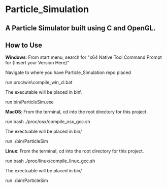 # Particle_Simulation

A Particle Simulator built using C and OpenGL.
---
**How to Use**
---
**Windows**:
From start menu, search for "x64 Native Tool Command Prompt for {Insert your Version Here}"

Navigate to where you have Particle_Simulation repo placed

run proc\win\compile_win_cl.bat

The executable will be placed in bin\

run bin\ParticleSim.exe

**MacOS**:
From the terminal, cd into the root directory for this project.

run bash ./proc/osx/compile_osx_gcc.sh

The exectuable will be placed in bin/

run ./bin/ParticleSim

**Linux**:
From the terminal, cd into the root directory for this project.

run bash ./proc/linux/compile_linux_gcc.sh

The exectuable will be placed in bin/

run ./bin/ParticleSim
